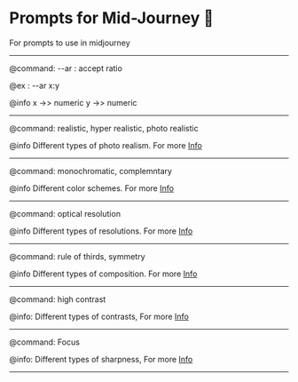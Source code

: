# Prompts for Mid-Journey 🚀
For prompts to use in midjourney

<hr/>
@command: --ar : accept ratio

@ex : --ar x:y 

@info
x ->> numeric
y ->> numeric

<hr/>

@command: realistic, hyper realistic, photo realistic

@info
Different types of photo realism. For more [Info](https://github.com/PriyathamVarma/midjourney-prompts/blob/main/concepts/realism.md)

<hr/>


@command: monochromatic, complemntary

@info
Different color schemes. For more [Info](https://github.com/PriyathamVarma/midjourney-prompts/blob/main/concepts/color_schemes.md)


<hr/>


@command: optical resolution

@info
Different types of resolutions. For more [Info](https://github.com/PriyathamVarma/midjourney-prompts/blob/main/concepts/resolutions.md)


<hr/>

@command: rule of thirds, symmetry

@info
Different types of composition. For more [Info](https://github.com/PriyathamVarma/midjourney-prompts/blob/main/concepts/composition.md)

<hr/> 

@command: high contrast

@info: 
Different types of contrasts, For more [Info](https://github.com/PriyathamVarma/midjourney-prompts/tree/main/concepts)

<hr/> 

@command: Focus

@info: 
Different types of sharpness, For more [Info](https://github.com/PriyathamVarma/midjourney-prompts/blob/main/concepts/sharpness.md)

<hr/> 
